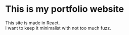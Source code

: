 # This is my portfolio website

This site is made in React.
<br>
I want to keep it minimalist with not too much fuzz.
